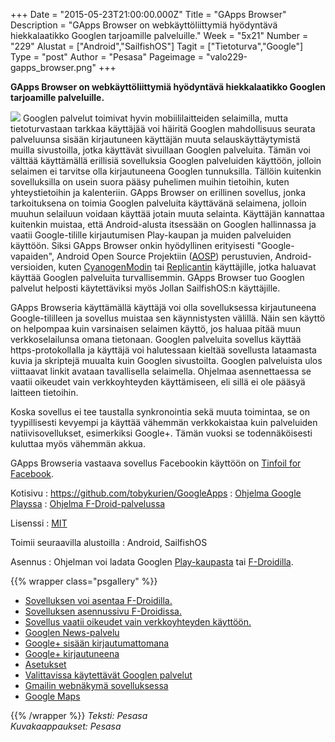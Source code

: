 +++
Date = "2015-05-23T21:00:00.000Z"
Title = "GApps Browser"
Description = "GApps Browser on webkäyttöliittymiä hyödyntävä hiekkalaatikko Googlen tarjoamille palveluille."
Week = "5x21"
Number = "229"
Alustat = ["Android","SailfishOS"]
Tagit = ["Tietoturva","Google"]
Type = "post"
Author = "Pesasa"
Pageimage = "valo229-gapps_browser.png"
+++


**GApps Browser on webkäyttöliittymiä hyödyntävä hiekkalaatikko Googlen
tarjoamille palveluille.**

![ ](/images/valo229-gapps_browser.png "fig:valo229-gapps_browser.png") Googlen
palvelut toimivat hyvin mobiililaitteiden selaimilla, mutta
tietoturvastaan tarkkaa käyttäjää voi häiritä Googlen mahdollisuus
seurata palveluunsa sisään kirjautuneen käyttäjän muuta
selauskäyttäytymistä muilla sivustoilla, jotka käyttävät sivuillaan
Googlen palveluita. Tämän voi välttää käyttämällä erillisiä sovelluksia
Googlen palveluiden käyttöön, jolloin selaimen ei tarvitse olla
kirjautuneena Googlen tunnuksilla. Tällöin kuitenkin sovelluksilla on
usein suora pääsy puhelimen muihin tietoihin, kuten yhteystietoihin ja
kalenteriin. GApps Browser on erillinen sovellus, jonka tarkoituksena on
toimia Googlen palveluita käyttävänä selaimena, jolloin muuhun selailuun
voidaan käyttää jotain muuta selainta. Käyttäjän kannattaa kuitenkin
muistaa, että Android-alusta itsessään on Googlen hallinnassa ja vaatii
Google-tilille kirjautumisen Play-kaupan ja muiden palveluiden käyttöön.
Siksi GApps Browser onkin hyödyllinen erityisesti "Google-vapaiden",
Android Open Source Projektiin ([AOSP](http://source.android.com/))
perustuvien, Android-versioiden, kuten
[CyanogenModin](http://www.cyanogenmod.org/) tai
[Replicantin](http://www.replicant.us/) käyttäjille, jotka haluavat
käyttää Googlen palveluita turvallisemmin. GApps Browser tuo Googlen
palvelut helposti käytettäviksi myös Jollan SailfishOS:n käyttäjille.

GApps Browseria käyttämällä käyttäjä voi olla sovelluksessa
kirjautuneena Google-tililleen ja sovellus muistaa sen käynnistysten
välillä. Näin sen käyttö on helpompaa kuin varsinaisen selaimen käyttö,
jos haluaa pitää muun verkkoselailunsa omana tietonaan. Googlen
palveluita sovellus käyttää https-protokollalla ja käyttäjä voi
halutessaan kieltää sovellusta lataamasta kuvia ja skriptejä muualta
kuin Googlen sivustoilta. Googlen palveluista ulos viittaavat linkit
avataan tavallisella selaimella. Ohjelmaa asennettaessa se vaatii
oikeudet vain verkkoyhteyden käyttämiseen, eli sillä ei ole pääsyä
laitteen tietoihin.

Koska sovellus ei tee taustalla synkronointia sekä muuta toimintaa, se
on tyypillisesti kevyempi ja käyttää vähemmän verkkokaistaa kuin
palveluiden natiivisovellukset, esimerkiksi Google+. Tämän vuoksi se
todennäköisesti kuluttaa myös vähemmän akkua.

GApps Browseria vastaava sovellus Facebookin käyttöön on [Tinfoil for Facebook](Tinfoil_for_Facebook).

Kotisivu
:   <https://github.com/tobykurien/GoogleApps>
:   [Ohjelma Google
    Playssa](https://play.google.com/store/apps/details?id=com.tobykurien.google_news)
:   [Ohjelma
    F-Droid-palvelussa](https://f-droid.org/repository/browse/?fdfilter=gapps&fdid=com.tobykurien.google_news)

Lisenssi
:   [MIT](http://opensource.org/licenses/MIT)

Toimii seuraavilla alustoilla
:   Android, SailfishOS

Asennus
:   Ohjelman voi ladata Googlen
    [Play-kaupasta](https://play.google.com/store/apps/details?id=com.tobykurien.google_news)
    tai [F-Droidilla](F-Droid "wikilink").

{{% wrapper class="psgallery" %}}
-   [Sovelluksen voi asentaa F-Droidilla.](/images/gapps_browser-1.jpg)
-   [Sovelluksen asennussivu F-Droidissa.](/images/gapps_browser-2.jpg)
-   [Sovellus vaatii oikeudet vain verkkoyhteyden
    käyttöön.](/images/gapps_browser-3.jpg)
-   [Googlen News-palvelu](/images/gapps_browser-4.jpg)
-   [Google+ sisään kirjautumattomana](/images/gapps_browser-5.jpg)
-   [Google+ kirjautuneena](/images/gapps_browser-6.jpg)
-   [Asetukset](/images/gapps_browser-7.jpg)
-   [Valittavissa käytettävät Googlen
    palvelut](/images/gapps_browser-8.jpg)
-   [Gmailin webnäkymä sovelluksessa](/images/gapps_browser-9.jpg)
-   [Google Maps](/images/gapps_browser-10.jpg)

{{% /wrapper %}}
*Teksti: Pesasa* <br />
*Kuvakaappaukset: Pesasa*


